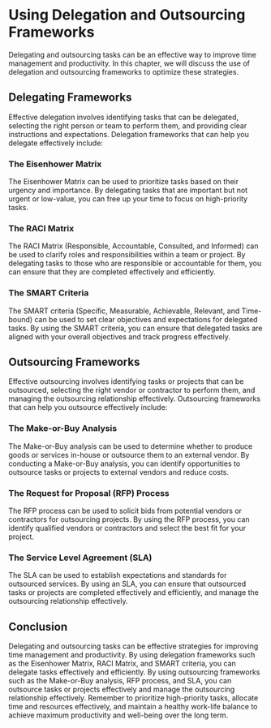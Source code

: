 Using Delegation and Outsourcing Frameworks
========================================================================================

Delegating and outsourcing tasks can be an effective way to improve time management and productivity. In this chapter, we will discuss the use of delegation and outsourcing frameworks to optimize these strategies.

Delegating Frameworks
---------------------

Effective delegation involves identifying tasks that can be delegated, selecting the right person or team to perform them, and providing clear instructions and expectations. Delegation frameworks that can help you delegate effectively include:

### The Eisenhower Matrix

The Eisenhower Matrix can be used to prioritize tasks based on their urgency and importance. By delegating tasks that are important but not urgent or low-value, you can free up your time to focus on high-priority tasks.

### The RACI Matrix

The RACI Matrix (Responsible, Accountable, Consulted, and Informed) can be used to clarify roles and responsibilities within a team or project. By delegating tasks to those who are responsible or accountable for them, you can ensure that they are completed effectively and efficiently.

### The SMART Criteria

The SMART criteria (Specific, Measurable, Achievable, Relevant, and Time-bound) can be used to set clear objectives and expectations for delegated tasks. By using the SMART criteria, you can ensure that delegated tasks are aligned with your overall objectives and track progress effectively.

Outsourcing Frameworks
----------------------

Effective outsourcing involves identifying tasks or projects that can be outsourced, selecting the right vendor or contractor to perform them, and managing the outsourcing relationship effectively. Outsourcing frameworks that can help you outsource effectively include:

### The Make-or-Buy Analysis

The Make-or-Buy analysis can be used to determine whether to produce goods or services in-house or outsource them to an external vendor. By conducting a Make-or-Buy analysis, you can identify opportunities to outsource tasks or projects to external vendors and reduce costs.

### The Request for Proposal (RFP) Process

The RFP process can be used to solicit bids from potential vendors or contractors for outsourcing projects. By using the RFP process, you can identify qualified vendors or contractors and select the best fit for your project.

### The Service Level Agreement (SLA)

The SLA can be used to establish expectations and standards for outsourced services. By using an SLA, you can ensure that outsourced tasks or projects are completed effectively and efficiently, and manage the outsourcing relationship effectively.

Conclusion
----------

Delegating and outsourcing tasks can be effective strategies for improving time management and productivity. By using delegation frameworks such as the Eisenhower Matrix, RACI Matrix, and SMART criteria, you can delegate tasks effectively and efficiently. By using outsourcing frameworks such as the Make-or-Buy analysis, RFP process, and SLA, you can outsource tasks or projects effectively and manage the outsourcing relationship effectively. Remember to prioritize high-priority tasks, allocate time and resources effectively, and maintain a healthy work-life balance to achieve maximum productivity and well-being over the long term.


